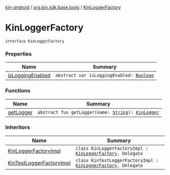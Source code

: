 [kin-android](../../index.md) / [org.kin.sdk.base.tools](../index.md) / [KinLoggerFactory](./index.md)

# KinLoggerFactory

`interface KinLoggerFactory`

### Properties

| Name | Summary |
|---|---|
| [isLoggingEnabled](is-logging-enabled.md) | `abstract var isLoggingEnabled: `[`Boolean`](https://kotlinlang.org/api/latest/jvm/stdlib/kotlin/-boolean/index.html) |

### Functions

| Name | Summary |
|---|---|
| [getLogger](get-logger.md) | `abstract fun getLogger(name: `[`String`](https://kotlinlang.org/api/latest/jvm/stdlib/kotlin/-string/index.html)`): `[`KinLogger`](../-kin-logger/index.md) |

### Inheritors

| Name | Summary |
|---|---|
| [KinLoggerFactoryImpl](../-kin-logger-factory-impl/index.md) | `class KinLoggerFactoryImpl : `[`KinLoggerFactory`](./index.md)`, Delegate` |
| [KinTestLoggerFactoryImpl](../-kin-test-logger-factory-impl/index.md) | `class KinTestLoggerFactoryImpl : `[`KinLoggerFactory`](./index.md)`, Delegate` |
